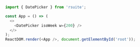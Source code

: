 <!--start-code-->

```js
import { DatePicker } from 'rsuite';

const App = () => (
  <>
    <DatePicker isoWeek w={200} />
  </>
);
ReactDOM.render(<App />, document.getElementById('root'));
```

<!--end-code-->
